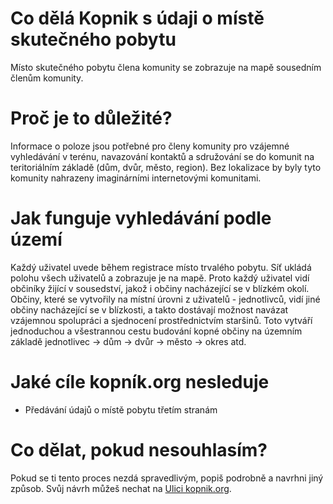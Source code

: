# Co dělá Kopnik s údaji o místě skutečného pobytu

Místo skutečného pobytu člena komunity se zobrazuje na mapě sousedním členům komunity.

# Proč je to důležité?

Informace o poloze jsou potřebné pro členy komunity pro vzájemné vyhledávání v terénu, navazování kontaktů a sdružování se do komunit na teritoriálním základě (dům, dvůr, město, region). Bez lokalizace by byly tyto komunity nahrazeny imaginárními internetovými komunitami.

# Jak funguje vyhledávání podle území

Každý uživatel uvede během registrace místo trvalého pobytu. Síť ukládá polohu všech uživatelů a zobrazuje je na mapě. Proto každý uživatel vidí občiníky žijící v sousedství, jakož i občiny nacházející se v blízkém okolí. Občiny, které se vytvořily na místní úrovni z uživatelů - jednotlivců, vidí jiné občiny nacházející se v blízkosti, a takto dostávají možnost navázat vzájemnou spolupráci a sjednocení prostřednictvím staršinů. Toto vytváří jednoduchou a všestrannou cestu budování kopné občiny na územním základě jednotlivec -&gt; dům -&gt; dvůr -&gt; město -&gt; okres atd.

# Jaké cíle kopník.org nesleduje

- Předávání údajů o místě pobytu třetím stranám

# Co dělat, pokud nesouhlasím?

Pokud se ti tento proces nezdá spravedlivým, popiš podrobně a navrhni jiný způsob. Svůj návrh můžeš nechat na [Ulici kopnik.org](https://vk.me/join/gPg9/g6wjgknBe034BdDdOdcjvU1MtJKZ7o=).
